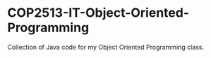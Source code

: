 # COP2513-IT-Object-Oriented-Programming

Collection of Java code for my Object Oriented Programming class.
